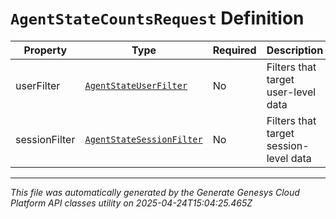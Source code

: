 # `AgentStateCountsRequest` Definition

| Property | Type | Required | Description |
|----------|------|----------|-------------|
| userFilter | [`AgentStateUserFilter`](agentstateuserfilter-definition.md) | No | Filters that target user-level data |
| sessionFilter | [`AgentStateSessionFilter`](agentstatesessionfilter-definition.md) | No | Filters that target session-level data |

---

*This file was automatically generated by the Generate Genesys Cloud Platform API classes utility on 2025-04-24T15:04:25.465Z*
